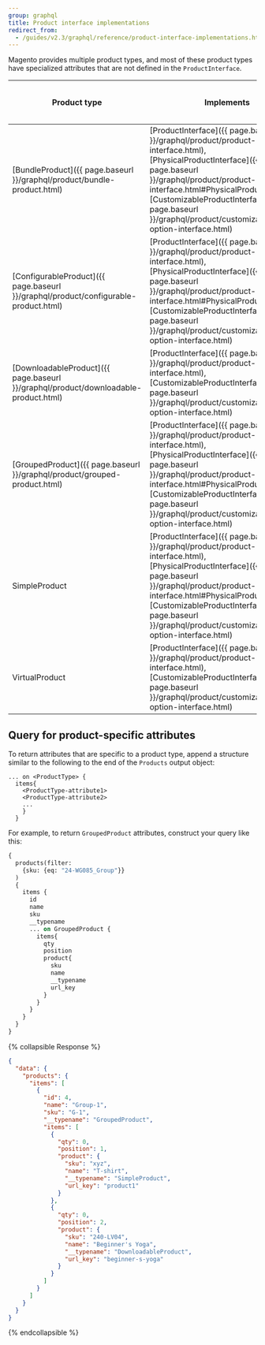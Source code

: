 ```yaml
---
group: graphql
title: Product interface implementations
redirect_from:
  - /guides/v2.3/graphql/reference/product-interface-implementations.html
---
```


Magento provides multiple product types, and most of these product types have specialized attributes that are not defined in the `ProductInterface`.

Product type | Implements | Has product-specific attributes?
--- | --- | ---
[BundleProduct]({{ page.baseurl }}/graphql/product/bundle-product.html) | [ProductInterface]({{ page.baseurl }}/graphql/product/product-interface.html), [PhysicalProductInterface]({{ page.baseurl }}/graphql/product/product-interface.html#PhysicalProductInterface), [CustomizableProductInterface]({{ page.baseurl }}/graphql/product/customizable-option-interface.html) | Yes
[ConfigurableProduct]({{ page.baseurl }}/graphql/product/configurable-product.html) | [ProductInterface]({{ page.baseurl }}/graphql/product/product-interface.html), [PhysicalProductInterface]({{ page.baseurl }}/graphql/product/product-interface.html#PhysicalProductInterface), [CustomizableProductInterface]({{ page.baseurl }}/graphql/product/customizable-option-interface.html) | Yes
[DownloadableProduct]({{ page.baseurl }}/graphql/product/downloadable-product.html) | [ProductInterface]({{ page.baseurl }}/graphql/product/product-interface.html),  [CustomizableProductInterface]({{ page.baseurl }}/graphql/product/customizable-option-interface.html)  | Yes
[GroupedProduct]({{ page.baseurl }}/graphql/product/grouped-product.html) | [ProductInterface]({{ page.baseurl }}/graphql/product/product-interface.html), [PhysicalProductInterface]({{ page.baseurl }}/graphql/product/product-interface.html#PhysicalProductInterface), [CustomizableProductInterface]({{ page.baseurl }}/graphql/product/customizable-option-interface.html) | Yes
SimpleProduct | [ProductInterface]({{ page.baseurl }}/graphql/product/product-interface.html), [PhysicalProductInterface]({{ page.baseurl }}/graphql/product/product-interface.html#PhysicalProductInterface), [CustomizableProductInterface]({{ page.baseurl }}/graphql/product/customizable-option-interface.html) | No
VirtualProduct | [ProductInterface]({{ page.baseurl }}/graphql/product/product-interface.html),  [CustomizableProductInterface]({{ page.baseurl }}/graphql/product/customizable-option-interface.html) | No

## Query for product-specific attributes

To return attributes that are specific to a product type, append a structure similar to the following to the end of the `Products` output object:

```text
... on <ProductType> {
  items{
    <ProductType-attribute1>
    <ProductType-attribute2>
    ...
    }
  }
```

For example, to return `GroupedProduct` attributes, construct your query like this:

```graphql
{
  products(filter:
    {sku: {eq: "24-WG085_Group"}}
  )
  {
    items {
      id
      name
      sku
      __typename
      ... on GroupedProduct {
        items{
          qty
          position
          product{
            sku
            name
            __typename
            url_key
          }
        }
      }
    }
  }
}
```

{% collapsible Response %}

```json
{
  "data": {
    "products": {
      "items": [
        {
          "id": 4,
          "name": "Group-1",
          "sku": "G-1",
          "__typename": "GroupedProduct",
          "items": [
            {
              "qty": 0,
              "position": 1,
              "product": {
                "sku": "xyz",
                "name": "T-shirt",
                "__typename": "SimpleProduct",
                "url_key": "product1"
              }
            },
            {
              "qty": 0,
              "position": 2,
              "product": {
                "sku": "240-LV04",
                "name": "Beginner's Yoga",
                "__typename": "DownloadableProduct",
                "url_key": "beginner-s-yoga"
              }
            }
          ]
        }
      ]
    }
  }
}
```

{% endcollapsible %}

